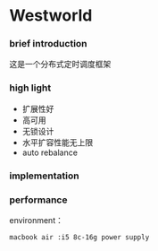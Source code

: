 # Westworld

### brief introduction
这是一个分布式定时调度框架  

### high light
- 扩展性好 
- 高可用
- 无锁设计
- 水平扩容性能无上限
- auto rebalance

### implementation

### performance
environment：
```
macbook air :i5 8c-16g power supply
```
